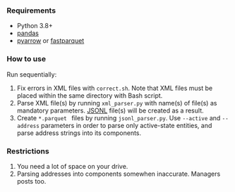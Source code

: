 ### Requirements

* Python 3.8+
* [pandas](https://pypi.org/project/pandas/)
* [pyarrow](https://pypi.org/project/pyarrow) or [fastparquet](https://pypi.org/project/fastparquet/)

### How to use

Run sequentially:

1. Fix errors in XML files with `correct.sh`. Note that XML files must be placed within the same directory with Bash script.
2. Parse XML file(s) by running `xml_parser.py` with name(s) of file(s) as mandatory parameters. [JSONL](https://jsonlines.org/) file(s) will be created as a result.
3. Create `*.parquet ` files by running `jsonl_parser.py`. Use `--active` and `--address` parameters in order to parse only active-state entities, and parse address strings into its components.

### Restrictions

1. You need a lot of space on your drive.
2. Parsing addresses into components somewhen inaccurate. Managers posts too.
